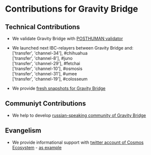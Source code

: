 # Contributions for Gravity Bridge

## Technical Contributions
- We validate Gravity Bridge with [POSTHUMAN validator](https://www.mintscan.io/gravity-bridge/validators/gravityvaloper1epfpvqsc34sfserdx8x4t3aszdkar3w684fwr6)

- We launched next IBC-relayers between Gravity Bridge and: </br>
['transfer', 'channel-34'],  #chihuahua </br>
['transfer', 'channel-8'],   #juno </br>
['transfer', 'channel-29'],  #fetchai </br>
['transfer', 'channel-10'],  #osmosis </br>
['transfer', 'channel-31'],  #umee </br>
['transfer', 'channel-19'],  #colosseum </br>

- We provide [fresh snapshots for Gravity Bridge](https://snapshots.validators.network/)

## Communiyt Contributions
- We help to develop [russian-speaking community of Gravity Bridge](https://t.me/gravitybridge_rus)

## Evangelism
- We provide informational support with [twitter account of Cosmos Ecosystem](https://twitter.com/CosmosEcosystem/) - [as example](https://twitter.com/CosmosEcosystem/status/1501375605123780612)
